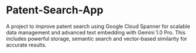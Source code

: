 # Patent-Search-App
A project to improve patent search using Google Cloud Spanner for scalable data management and advanced text embedding with Gemini 1.0 Pro. This includes powerful storage, semantic search and vector-based similarity for accurate results.
